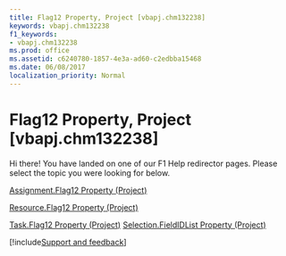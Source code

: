 ```yaml
---
title: Flag12 Property, Project [vbapj.chm132238]
keywords: vbapj.chm132238
f1_keywords:
- vbapj.chm132238
ms.prod: office
ms.assetid: c6240780-1857-4e3a-ad60-c2edbba15468
ms.date: 06/08/2017
localization_priority: Normal
---
```



# Flag12 Property, Project [vbapj.chm132238]

Hi there! You have landed on one of our F1 Help redirector pages. Please select the topic you were looking for below.

[Assignment.Flag12 Property (Project)](https://msdn.microsoft.com/library/b4f07f88-1e02-70d4-79cf-bc0d5f8ba0d4%28Office.15%29.aspx)

[Resource.Flag12 Property (Project)](https://msdn.microsoft.com/library/1ba606df-3606-b358-77b6-874551429cf4%28Office.15%29.aspx)

[Task.Flag12 Property (Project)](https://msdn.microsoft.com/library/6a924ae6-6390-d17a-c533-df0a69164229%28Office.15%29.aspx)
[Selection.FieldIDList Property (Project)](https://msdn.microsoft.com/library/9a9549ca-466c-6536-3a19-d0e056227bfd%28Office.15%29.aspx)

[!include[Support and feedback](~/includes/feedback-boilerplate.md)]